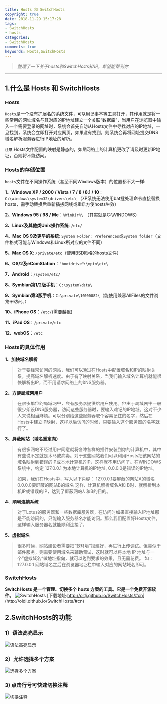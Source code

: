 ```yaml
---
title: Hosts 和 SwitchHosts
copyright: true
date: 2018-11-29 15:17:28
tags:
- SwitchHosts
- hosts
categories:
- SwitchHosts
comments: true
keywords: Hosts,SwitchHosts
---
```

>*整理了一下关于hosts和SwitchHosts知识，希望能帮到你*

***
<!-- more -->

## 1.什么是 Hosts 和 SwitchHosts

### Hosts
`Hosts`是一个没有扩展名的系统文件，可以用记事本等工具打开，其作用就是将一些常用的网址域名与其对应的IP地址建立一个关联“数据库”，当用户在浏览器中输入一个需要登录的网址时，系统会首先自动从Hosts文件中寻找对应的IP地址，一旦找到，系统会立即打开对应网页，如果没有找到，则系统会再将网址提交DNS域名解析服务器进行IP地址的解析。

`注意`:Hosts文件配置的映射是静态的，如果网络上的计算机更改了请及时更新IP地址，否则将不能访问。

### Hosts的存储位置
`hosts`文件在不同操作系统（甚至不同Windows版本）的位置都不大一样:

**1、Windows XP / 2000 / Vista / 7 / 8 / 8.1 / 10** : `C:\windows\system32\drivers\etc\`
（XP系统无法使用bat批处理命令直接替换hosts，需手动替换后重新插拔网线或重启方使hosts生效）

**2、Windows 95 / 98 / Me**：`%WinDir%\ `（其实就是C:\WINDOWS）

**3、Linux及其他类Unix操作系统**:  `/etc/`

**4、Mac OS 9及更早的系统**:  `System Folder: Preferences`或`System folder`（文件格式可能与Windows和Linux所对应的文件不同） 

**5、Mac OS X**:  `/private/etc`（使用BSD风格的hosts文件）

**6、OS/2及eComStation**：`"bootdrive":\mptn\etc\`

**7、Android**：`/system/etc/`

**8、Symbian第1/2版手机**：`C:\system\data\`

**9、Symbian第3版手机**：`C:\private\10000882\`（能使用兼容AllFiles的文件浏览器访问。）

**10、iPhone OS**：`/etc/`(需要越狱)

**11、iPad OS**：`/private/etc`

**12、webOS**：`/etc`

### Hosts的具体作用

 **1、加快域名解析**

> 对于要经常访问的网站，我们可以通过在Hosts中配置域名和IP的映射关系，提高域名解析速度。由于有了映射关系，当我们输入域名计算机就能很快解析出IP，而不用请求网络上的DNS服务器。

**2、方便局域网用户**

> 在很多单位的局域网中，会有服务器提供给用户使用。但由于局域网中一般很少架设DNS服务器，访问这些服务器时，要输入难记的IP地址。这对不少人来说相当麻烦。可以分别给这些服务器取个容易记住的名字，然后在Hosts中建立IP映射，这样以后访问的时候，只要输入这个服务器的名字就行了。

**3、屏蔽网站（域名重定向）**

> 有很多网站不经过用户同意就将各种各样的插件安装到你的计算机中，其中有些说不定就是木马或病毒。对于这些网站我们可以利用Hosts把该网站的域名映射到错误的IP或本地计算机的IP，这样就不用访问了。在WINDOWS系统中，约定 127.0.0.1 为本地计算机的IP地址, 0.0.0.0是错误的IP地址。
> 
> 如果，我们在Hosts中，写入以下内容：
> 127.0.0.1要屏蔽的网站A的域名
> 0.0.0.0要屏蔽的网站B的域名 
> 这样，计算机解析域名A和 B时，就解析到本机IP或错误的IP，达到了屏蔽网站A 和B的目的。

**4、顺利连接系统**

> 对于Lotus的服务器和一些数据库服务器，在访问时如果直接输入IP地址那是不能访问的，只能输入服务器名才能访问。那么我们配置好Hosts文件，这样输入服务器名就能顺利连接了。

**5、虚拟域名**

> 很多时候，网站建设者需要把”软环境“搭建好，再进行上传调试。但类似于邮件服务，则需要使用域名来辅助调试，这时就可以将本地 IP
> 地址与一个”虚拟域名“做地址指向，就可以达到要求的效果，且无需花费。
> 如：127.0.0.1 网站域名之后在浏览器地址栏中输入对应的网站域名即可。

### SwitchHosts
**SwitchHosts 是一个管理、切换多个 hosts 方案的工具。它是一个免费开源软件。**
![SwitchHosts](https://img-blog.csdnimg.cn/20181108091359607.png?x-oss-process=image/watermark,type_ZmFuZ3poZW5naGVpdGk,shadow_10,text_aHR0cHM6Ly9ibG9nLmNzZG4ubmV0L3BpbmJvbGVp,size_16,color_FFFFFF,t_70)
[下载地址:http://oldj.github.io/SwitchHosts/#cn](http://oldj.github.io/SwitchHosts/#cn)

## 2.SwitchHosts的功能
### 1）语法高亮显示
![语法高亮显示](https://img-blog.csdnimg.cn/20181108092149503.png?x-oss-process=image/watermark,type_ZmFuZ3poZW5naGVpdGk,shadow_10,text_aHR0cHM6Ly9ibG9nLmNzZG4ubmV0L3BpbmJvbGVp,size_16,color_FFFFFF,t_70)

### 2）允许选择多个方案
![选择多个方案](https://img-blog.csdnimg.cn/20181108092304136.png?x-oss-process=image/watermark,type_ZmFuZ3poZW5naGVpdGk,shadow_10,text_aHR0cHM6Ly9ibG9nLmNzZG4ubmV0L3BpbmJvbGVp,size_16,color_FFFFFF,t_70)

### 3) 点击行号可快速切换注释
![切换注释](https://img-blog.csdnimg.cn/20181108092407393.png?x-oss-process=image/watermark,type_ZmFuZ3poZW5naGVpdGk,shadow_10,text_aHR0cHM6Ly9ibG9nLmNzZG4ubmV0L3BpbmJvbGVp,size_16,color_FFFFFF,t_70)
